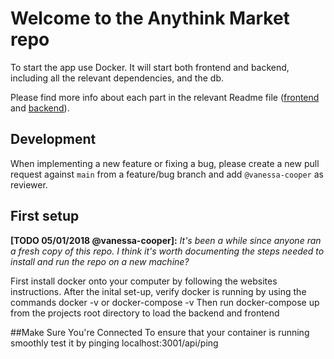 # Welcome to the Anythink Market repo

To start the app use Docker. It will start both frontend and backend, including all the relevant dependencies, and the db.

Please find more info about each part in the relevant Readme file ([frontend](frontend/readme.md) and [backend](backend/README.md)).

## Development

When implementing a new feature or fixing a bug, please create a new pull request against `main` from a feature/bug branch and add `@vanessa-cooper` as reviewer.

## First setup

**[TODO 05/01/2018 @vanessa-cooper]:** _It's been a while since anyone ran a fresh copy of this repo. I think it's worth documenting the steps needed to install and run the repo on a new machine?_

First install docker onto your computer by following the websites instructions.
After the inital set-up, verify docker is running by using the commands docker -v or docker-compose -v
Then run docker-compose up from the projects root directory to load the backend and frontend 

##Make Sure You're Connected
To ensure that your container is running smoothly test it by pinging localhost:3001/api/ping
